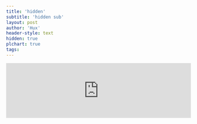 ```yaml
---
title: 'hidden'
subtitle: 'hidden sub'
layout: post
author: 'Hux'
header-style: text
hidden: true
plchart: true
tags:
---
```


<iframe 
  id="chart"
  src="https://huangxuan.me/PL-chart/"
  frameborder="0" 
  scrolling="no" 
  style="width: 100%">
</iframe>

